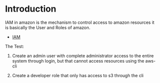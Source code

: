 # Introduction

IAM in amazon is the mechanism to control access to amazon resources it is basically 
the User and Roles of amazon.

* [IAM](http://docs.aws.amazon.com/IAM/latest/UserGuide/introduction.html)

The Test:

1. Create an admin user with complete administrator access to the entire system 
through login, but that cannot access resources using the aws-cli

2. Create a developer role that only has access to s3 through the cli
